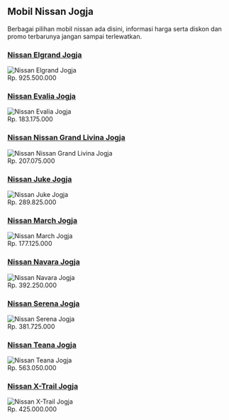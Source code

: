 <section> <div class="container"> <div class="row"> <div class="col l12 m12 s12"> <div class="border-bottom bottom-2 solid border-pink darken-2"> <h1 class="h2 line-medium hide-down pink-text text-darken-2 no-margin no-padding text-bold">Mobil Nissan Jogja</h1> </div> <div class="content-medium"> <p class="blockquote h4">Berbagai pilihan mobil nissan ada disini, informasi harga serta diskon dan promo terbarunya jangan sampai terlewatkan.</p> </div> <div class="content-medium"> <div class="row"> <div class="col l4 m4 s12" itemscope itemtype="http://schema.org/Product"> <div class="border-bottom bottom-1 dashed border-pink darken-2"> <h3 class="h3 line-small hide-down no-margin no-padding"> <a itemprop="url" class="pink-text text-darken-2 text-bold" href="http://www.nissanjogja.co.id/mobil/1/nissan-elgrand-jogja.html"> <span itemprop="name">Nissan Elgrand Jogja</span> </a> </h3> </div> <div class="content-medium"> <div class="blur-wrapper"> <img itemprop="image" class="responsive-img blur-image" alt="Nissan Elgrand Jogja" src="http://www.nissanjogja.co.id/uploads/mobil/1451298934-nissan-elgrand-jogja-landscape-400x225.jpg" /> <div class="blur blur-1 valign-wrapper"> <div class="valign center" style="width: 100%;"></div> </div> </div> <div class="h4 line-medium pink darken-1 text-center text-bold white-text" itemprop="offers" itemscope itemtype="http://schema.org/Offer"> <div><span itemprop="priceCurrency" content="IDR">Rp.</span> <span itemprop="price">925.500.000</span></div> </div> </div> </div> <div class="col l4 m4 s12" itemscope itemtype="http://schema.org/Product"> <div class="border-bottom bottom-1 dashed border-pink darken-2"> <h3 class="h3 line-small hide-down no-margin no-padding"> <a itemprop="url" class="pink-text text-darken-2 text-bold" href="http://www.nissanjogja.co.id/mobil/51/nissan-evalia-jogja.html"> <span itemprop="name">Nissan Evalia Jogja</span> </a> </h3> </div> <div class="content-medium"> <div class="blur-wrapper"> <img itemprop="image" class="responsive-img blur-image" alt="Nissan Evalia Jogja" src="http://www.nissanjogja.co.id/uploads/mobil/1451298953-nissan-evalia-jogja-landscape-400x225.jpg" /> <div class="blur blur-1 valign-wrapper"> <div class="valign center" style="width: 100%;"></div> </div> </div> <div class="h4 line-medium pink darken-1 text-center text-bold white-text" itemprop="offers" itemscope itemtype="http://schema.org/Offer"> <div><span itemprop="priceCurrency" content="IDR">Rp.</span> <span itemprop="price">183.175.000</span></div> </div> </div> </div> <div class="col l4 m4 s12" itemscope itemtype="http://schema.org/Product"> <div class="border-bottom bottom-1 dashed border-pink darken-2"> <h3 class="h3 line-small hide-down no-margin no-padding"> <a itemprop="url" class="pink-text text-darken-2 text-bold" href="http://www.nissanjogja.co.id/mobil/101/nissan-grand-livina-jogja.html"> <span itemprop="name">Nissan Nissan Grand Livina Jogja</span> </a> </h3> </div> <div class="content-medium"> <div class="blur-wrapper"> <img itemprop="image" class="responsive-img blur-image" alt="Nissan Nissan Grand Livina Jogja" src="http://www.nissanjogja.co.id/uploads/mobil/1451298974-nissan-grand-livina-jogja-landscape-400x225.jpg" /> <div class="blur blur-1 valign-wrapper"> <div class="valign center" style="width: 100%;"></div> </div> </div> <div class="h4 line-medium pink darken-1 text-center text-bold white-text" itemprop="offers" itemscope itemtype="http://schema.org/Offer"> <div><span itemprop="priceCurrency" content="IDR">Rp.</span> <span itemprop="price">207.075.000</span></div> </div> </div> </div> <div class="col l4 m4 s12" itemscope itemtype="http://schema.org/Product"> <div class="border-bottom bottom-1 dashed border-pink darken-2"> <h3 class="h3 line-small hide-down no-margin no-padding"> <a itemprop="url" class="pink-text text-darken-2 text-bold" href="http://www.nissanjogja.co.id/mobil/151/nissan-juke-jogja.html"> <span itemprop="name">Nissan Juke Jogja</span> </a> </h3> </div> <div class="content-medium"> <div class="blur-wrapper"> <img itemprop="image" class="responsive-img blur-image" alt="Nissan Juke Jogja" src="http://www.nissanjogja.co.id/uploads/mobil/1451298992-nissan-juke-jogja-landscape-400x225.jpg" /> <div class="blur blur-1 valign-wrapper"> <div class="valign center" style="width: 100%;"></div> </div> </div> <div class="h4 line-medium pink darken-1 text-center text-bold white-text" itemprop="offers" itemscope itemtype="http://schema.org/Offer"> <div><span itemprop="priceCurrency" content="IDR">Rp.</span> <span itemprop="price">289.825.000</span></div> </div> </div> </div> <div class="col l4 m4 s12" itemscope itemtype="http://schema.org/Product"> <div class="border-bottom bottom-1 dashed border-pink darken-2"> <h3 class="h3 line-small hide-down no-margin no-padding"> <a itemprop="url" class="pink-text text-darken-2 text-bold" href="http://www.nissanjogja.co.id/mobil/201/nissan-march-jogja.html"> <span itemprop="name">Nissan March Jogja</span> </a> </h3> </div> <div class="content-medium"> <div class="blur-wrapper"> <img itemprop="image" class="responsive-img blur-image" alt="Nissan March Jogja" src="http://www.nissanjogja.co.id/uploads/mobil/1451299013-nissan-march-jogja-landscape-400x225.jpg" /> <div class="blur blur-1 valign-wrapper"> <div class="valign center" style="width: 100%;"></div> </div> </div> <div class="h4 line-medium pink darken-1 text-center text-bold white-text" itemprop="offers" itemscope itemtype="http://schema.org/Offer"> <div><span itemprop="priceCurrency" content="IDR">Rp.</span> <span itemprop="price">177.125.000</span></div> </div> </div> </div> <div class="col l4 m4 s12" itemscope itemtype="http://schema.org/Product"> <div class="border-bottom bottom-1 dashed border-pink darken-2"> <h3 class="h3 line-small hide-down no-margin no-padding"> <a itemprop="url" class="pink-text text-darken-2 text-bold" href="http://www.nissanjogja.co.id/mobil/251/nissan-navara-jogja.html"> <span itemprop="name">Nissan Navara Jogja</span> </a> </h3> </div> <div class="content-medium"> <div class="blur-wrapper"> <img itemprop="image" class="responsive-img blur-image" alt="Nissan Navara Jogja" src="http://www.nissanjogja.co.id/uploads/mobil/1451299037-nissan-navara-jogja-landscape-400x225.jpg" /> <div class="blur blur-1 valign-wrapper"> <div class="valign center" style="width: 100%;"></div> </div> </div> <div class="h4 line-medium pink darken-1 text-center text-bold white-text" itemprop="offers" itemscope itemtype="http://schema.org/Offer"> <div><span itemprop="priceCurrency" content="IDR">Rp.</span> <span itemprop="price">392.250.000</span></div> </div> </div> </div> <div class="col l4 m4 s12" itemscope itemtype="http://schema.org/Product"> <div class="border-bottom bottom-1 dashed border-pink darken-2"> <h3 class="h3 line-small hide-down no-margin no-padding"> <a itemprop="url" class="pink-text text-darken-2 text-bold" href="http://www.nissanjogja.co.id/mobil/301/nissan-serena-jogja.html"> <span itemprop="name">Nissan Serena Jogja</span> </a> </h3> </div> <div class="content-medium"> <div class="blur-wrapper"> <img itemprop="image" class="responsive-img blur-image" alt="Nissan Serena Jogja" src="http://www.nissanjogja.co.id/uploads/mobil/1451299065-nissan-serena-jogja-landscape-400x225.jpg" /> <div class="blur blur-1 valign-wrapper"> <div class="valign center" style="width: 100%;"></div> </div> </div> <div class="h4 line-medium pink darken-1 text-center text-bold white-text" itemprop="offers" itemscope itemtype="http://schema.org/Offer"> <div><span itemprop="priceCurrency" content="IDR">Rp.</span> <span itemprop="price">381.725.000</span></div> </div> </div> </div> <div class="col l4 m4 s12" itemscope itemtype="http://schema.org/Product"> <div class="border-bottom bottom-1 dashed border-pink darken-2"> <h3 class="h3 line-small hide-down no-margin no-padding"> <a itemprop="url" class="pink-text text-darken-2 text-bold" href="http://www.nissanjogja.co.id/mobil/351/nissan-teana-jogja.html"> <span itemprop="name">Nissan Teana Jogja</span> </a> </h3> </div> <div class="content-medium"> <div class="blur-wrapper"> <img itemprop="image" class="responsive-img blur-image" alt="Nissan Teana Jogja" src="http://www.nissanjogja.co.id/uploads/mobil/1451299086-nissan-teana-jogja-landscape-400x225.jpg" /> <div class="blur blur-1 valign-wrapper"> <div class="valign center" style="width: 100%;"></div> </div> </div> <div class="h4 line-medium pink darken-1 text-center text-bold white-text" itemprop="offers" itemscope itemtype="http://schema.org/Offer"> <div><span itemprop="priceCurrency" content="IDR">Rp.</span> <span itemprop="price">563.050.000</span></div> </div> </div> </div> <div class="col l4 m4 s12" itemscope itemtype="http://schema.org/Product"> <div class="border-bottom bottom-1 dashed border-pink darken-2"> <h3 class="h3 line-small hide-down no-margin no-padding"> <a itemprop="url" class="pink-text text-darken-2 text-bold" href="http://www.nissanjogja.co.id/mobil/401/nissan-xtrail-jogja.html"> <span itemprop="name">Nissan X-Trail Jogja</span> </a> </h3> </div> <div class="content-medium"> <div class="blur-wrapper"> <img itemprop="image" class="responsive-img blur-image" alt="Nissan X-Trail Jogja" src="http://www.nissanjogja.co.id/uploads/mobil/1451299129-nissan-xtrail-jogja-landscape-400x225.jpg" /> <div class="blur blur-1 valign-wrapper"> <div class="valign center" style="width: 100%;"></div> </div> </div> <div class="h4 line-medium pink darken-1 text-center text-bold white-text" itemprop="offers" itemscope itemtype="http://schema.org/Offer"> <div><span itemprop="priceCurrency" content="IDR">Rp.</span> <span itemprop="price">425.000.000</span></div> </div> </div> </div> </div> </div> </div> </div> </div> </section>
